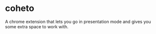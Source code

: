 # coheto
A chrome extension that lets you go in presentation mode and gives you some extra space to work with.
